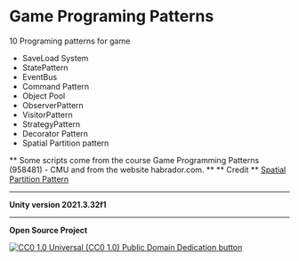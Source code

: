 # Game Programing Patterns
10 Programing patterns for game
 - SaveLoad System
 - StatePattern
 - EventBus
 - Command Pattern
 - Object Pool
 - ObserverPattern
 - VisitorPattern
 - StrategyPattern
 - Decorator Pattern
 - Spatial Partition pattern

** Some scripts come from the course Game Programming Patterns (958481) - CMU and from the website habrador.com. **
** Credit **
[Spatial Partition Pattern](https://www.habrador.com/tutorials/programming-patterns/19-spatial-partition-pattern/)

--------------------------------------------
**Unity version 2021.3.32f1**

--------------------------------------------
**Open Source Project**

[![CC0 1.0 Universal (CC0 1.0) Public Domain Dedication
button][cc-zero-png]][cc-zero]

[cc-zero-png]: https://licensebuttons.net/l/zero/1.0/88x31.png "CC0 1.0 Universal (CC0 1.0) Public Domain Dedication button"
[cc-zero]: https://creativecommons.org/publicdomain/zero/1.0/
